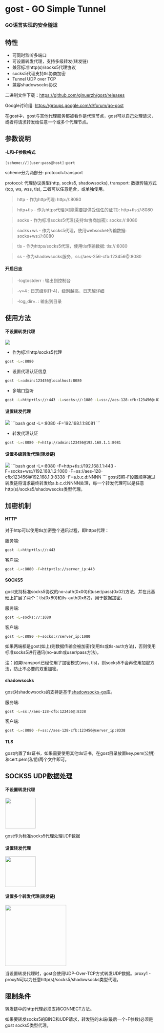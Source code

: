 gost - GO Simple Tunnel
======

### GO语言实现的安全隧道

特性
------
* 可同时监听多端口
* 可设置转发代理，支持多级转发(转发链)
* 兼容标准http(s)/socks5代理协议
* socks5代理支持tls协商加密
* Tunnel UDP over TCP
* 兼容shadowsocks协议

二进制文件下载：https://github.com/ginuerzh/gost/releases

Google讨论组: https://groups.google.com/d/forum/go-gost

在gost中，gost与其他代理服务都被看作是代理节点，gost可以自己处理请求，或者将请求转发给任意一个或多个代理节点。

参数说明
------
#### -L和-F参数格式
```bash
[scheme://][user:pass@host]:port
```
scheme分为两部分: protocol+transport

protocol: 代理协议类型(http, socks5, shadowsocks), transport: 数据传输方式(tcp, ws, wss, tls), 二者可以任意组合，或单独使用。

> http - 作为http代理: http://:8080

> http+tls - 作为https代理(可能需要提供受信任的证书): http+tls://:8080

> socks - 作为标准socks5代理(支持tls协商加密): socks://:8080

> socks+ws - 作为socks5代理，使用websocket传输数据: socks+ws://:8080

> tls - 作为https/socks5代理，使用tls传输数据: tls://:8080

> ss - 作为shadowsocks服务，ss://aes-256-cfb:123456@:8080

#### 开启日志

> -logtostderr : 输出到控制台

> -v=4 : 日志级别(1-4)，级别越高，日志越详细

> -log_dir=. : 输出到目录


使用方法
------
#### 不设置转发代理

<img src="https://ginuerzh.github.io/images/gost_01.png" />

* 作为标准http/socks5代理
```bash
gost -L=:8080
```

* 设置代理认证信息
```bash
gost -L=admin:123456@localhost:8080
```

* 多端口监听
```bash
gost -L=http+tls://:443 -L=socks://:1080 -L=ss://aes-128-cfb:123456@:8338
```

#### 设置转发代理

<img src="https://ginuerzh.github.io/images/gost_02.png" />
```bash
gost -L=:8080 -F=192.168.1.1:8081
```

* 转发代理认证
```bash
gost -L=:8080 -F=http://admin:123456@192.168.1.1:8081
```

#### 设置多级转发代理(转发链)

<img src="https://ginuerzh.github.io/images/gost_03.png" />
```bash
gost -L=:8080 -F=http+tls://192.168.1.1:443 -F=socks+ws://192.168.1.2:1080 -F=ss://aes-128-cfb:123456@192.168.1.3:8338 -F=a.b.c.d:NNNN
```
gost按照-F设置顺序通过转发链将请求最终转发给a.b.c.d:NNNN处理，每一个转发代理可以是任意http(s)/socks5/shadowsocks类型代理。

加密机制
------
#### HTTP
对于http可以使用tls加密整个通讯过程，即https代理：

服务端:
```bash
gost -L=http+tls://:443
```
客户端:
```bash
gost -L=:8080 -F=http+tls://server_ip:443
```

#### SOCKS5
gost支持标准socks5协议的no-auth(0x00)和user/pass(0x02)方法，并在此基础上扩展了两个：tls(0x80)和tls-auth(0x82)，用于数据加密。

服务端:
```bash
gost -L=socks://:1080
```
客户端:
```bash
gost -L=:8080 -F=socks://server_ip:1080
```

如果两端都是gost(如上)则数据传输会被加密(使用tls或tls-auth方法)，否则使用标准socks5进行通讯(no-auth或user/pass方法)。

注：如果transport已经使用了加密模式(wss, tls)，则socks5不会再使用加密方法，防止不必要的双重加密。

#### shadowsocks
gost对shadowsocks的支持是基于[shadowsocks-go](https://github.com/shadowsocks/shadowsocks-go)库。

服务端:
```bash
gost -L=ss://aes-128-cfb:123456@:8338
```
客户端:
```bash
gost -L=:8080 -F=ss://aes-128-cfb:123456@server_ip:8338
```

#### TLS
gost内置了tls证书，如果需要使用其他tls证书，在gost目录放置key.pem(公钥)和cert.pem(私钥)两个文件即可。

SOCKS5 UDP数据处理
------
#### 不设置转发代理

<img src="https://ginuerzh.github.io/images/udp01.png" height=100 />

gost作为标准socks5代理处理UDP数据

#### 设置转发代理

<img src="https://ginuerzh.github.io/images/udp02.png" height=100 />

#### 设置多个转发代理(转发链)

<img src="https://ginuerzh.github.io/images/udp03.png" height=200 />

当设置转发代理时，gost会使用UDP-Over-TCP方式转发UDP数据。proxy1 - proxyN可以为任意http(s)/socks5/shadowsocks类型代理。

限制条件
------
转发链中的http代理必须支持CONNECT方法。

如果要转发socks5的BIND和UDP请求，转发链的末端(最后一个-F参数)必须是gost socks5类型代理。



